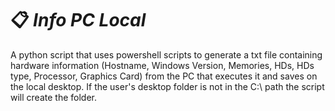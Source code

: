 # :clipboard: _**Info PC Local**_

  A python script that uses powershell scripts to generate a txt file containing hardware information (Hostname, Windows Version, Memories, HDs, HDs type, Processor, Graphics Card) from the PC that executes it and saves on the local desktop. If the user's desktop folder is not in the C:\ path the script will create the folder.
